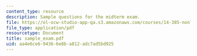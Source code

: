```yaml
---
content_type: resource
description: Sample questions for the midterm exam.
file: https://ol-ocw-studio-app-qa.s3.amazonaws.com/courses/14-385-nonlinear-econometric-analysis-fall-2007/aa4e6ce694366e8ba812adc7ad5bd925_sample_exam.pdf
file_type: application/pdf
resourcetype: Document
title: sample_exam.pdf
uid: aa4e6ce6-9436-6e8b-a812-adc7ad5bd925
---
```

